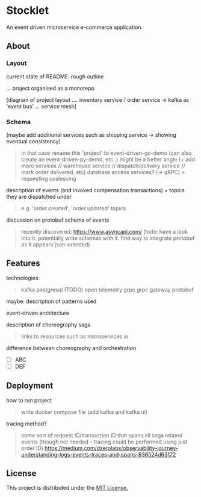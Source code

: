 # Stocklet

An event driven microservice e-commerce application.

## About

### Layout

current state of README: rough outline

... project organised as a monorepo

[diagram of project layout .... inventory service / order service -> kafka as 'event bus' ... service mesh]

### Schema

(maybe add additional services such as shipping service -> showing eventual consistency)
  > in that case rename this 'project' to event-driven-go-demo (can also create an event-driven-py-demo, etc..)
  > might be a better angle (+ add more services // warehouse service // dispatch/delivery service // mark order delivered, etc)
  > database access services? (-> gRPC)
    > requesting coalescing

description of events (and invoked compensation transactions) + topics they are dispatched under
  > e.g. 'order.created', 'order.updated' topics

discussion on protobuf schema of events
  > recently discovered: <https://www.asyncapi.com/> (todo: have a look into it. potentially write schemas with it. find way to integrate protobuf as it appears json-oriented)

## Features

technologies:
> kafka
> postgresql
> (TODO) open telemetry
> grpc
> grpc gateway
> protobuf

maybe: description of patterns used

event-driven architecture

description of choreography saga
  > links to resources such as microservices.io

difference between choreography and orchestration

- [ ] ABC
- [ ] DEF

## Deployment

how to run project
  > write docker compose file (add kafka and kafka ui)

tracing method?
  > some sort of request ID/transaction ID that spans all saga related events (though not needed - tracing could be performed using just order ID)
  > <https://medium.com/dzerolabs/observability-journey-understanding-logs-events-traces-and-spans-836524d63172>

## License

This project is distributed under the [MIT License.](/LICENSE)
